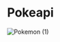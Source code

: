 # Pokeapi
![Pokemon (1)](https://github.com/Bangarrett/Bangarrett/assets/126791771/img/pokeball.png)

